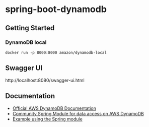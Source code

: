 # spring-boot-dynamodb
## Getting Started
### DynamoDB local
```
docker run -p 8000:8000 amazon/dynamodb-local
```
## Swagger UI
http://localhost:8080/swagger-ui.html
## Documentation
- [Official AWS DynamoDB Documentation](https://docs.aws.amazon.com/amazondynamodb/latest/developerguide/GettingStarted.Java.html)
- [Community Spring Module for data access on AWS DynamoDB](https://github.com/derjust/spring-data-dynamodb)
- [Example using the Spring module](https://www.baeldung.com/spring-data-dynamodb)


